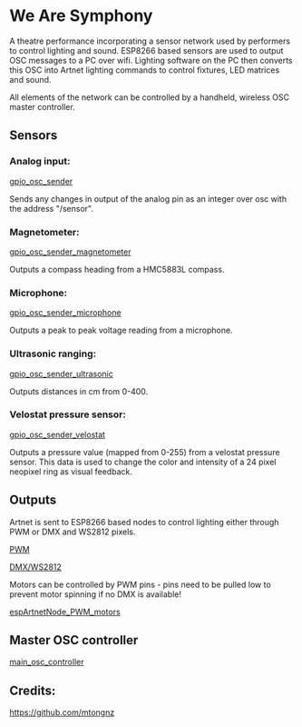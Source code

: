 # We Are Symphony

A theatre performance incorporating a sensor network used by performers to control lighting and sound. ESP8266 based sensors are used to output OSC messages to a PC over wifi. Lighting software on the PC then converts this OSC into Artnet lighting commands to control fixtures, LED matrices and sound.

All elements of the network can be controlled by a handheld, wireless OSC master controller.

## Sensors

### Analog input:

[gpio_osc_sender](https://github.com/cpethica/We-Are-Symphony/tree/master/gpio_osc_sender)

Sends any changes in output of the analog pin as an integer over osc with the address "/sensor".

### Magnetometer:

[gpio_osc_sender_magnetometer](https://github.com/cpethica/We-Are-Symphony/tree/master/gpio_osc_sender_magnetometer)

Outputs a compass heading from a HMC5883L compass.

### Microphone:

[gpio_osc_sender_microphone](https://github.com/cpethica/We-Are-Symphony/tree/master/gpio_osc_sender_microphone)

Outputs a peak to peak voltage reading from a microphone.

### Ultrasonic ranging:

[gpio_osc_sender_ultrasonic](https://github.com/cpethica/We-Are-Symphony/tree/master/gpio_osc_sender_ultrasonic)

Outputs distances in cm from 0-400.

### Velostat pressure sensor:

[gpio_osc_sender_velostat](https://github.com/cpethica/We-Are-Symphony/tree/master/gpio_osc_sender_velostat)

Outputs a pressure value (mapped from 0-255) from a velostat pressure sensor. This data is used to change the color and intensity of a 24 pixel neopixel ring as visual feedback.


## Outputs

Artnet is sent to ESP8266 based nodes to control lighting either through PWM or DMX and WS2812 pixels.

[PWM](https://github.com/cpethica/We-Are-Symphony/tree/master/espArtnetNode_PWM)

[DMX/WS2812](https://github.com/cpethica/We-Are-Symphony/espArtnetNode_2.0.0_b5g/espArtnetNode_2.0.0_b5g)

Motors can be controlled by PWM pins - pins need to be pulled low to prevent motor spinning if no DMX is available!

[espArtnetNode_PWM_motors](https://github.com/cpethica/We-Are-Symphony/espArtnetNode_2.0.0_b5g/espArtnetNode_PWM_motors)





## Master OSC controller

[main_osc_controller](https://github.com/cpethica/We-Are-Symphony/tree/master/main_osc_controller)


## Credits:

https://github.com/mtongnz
